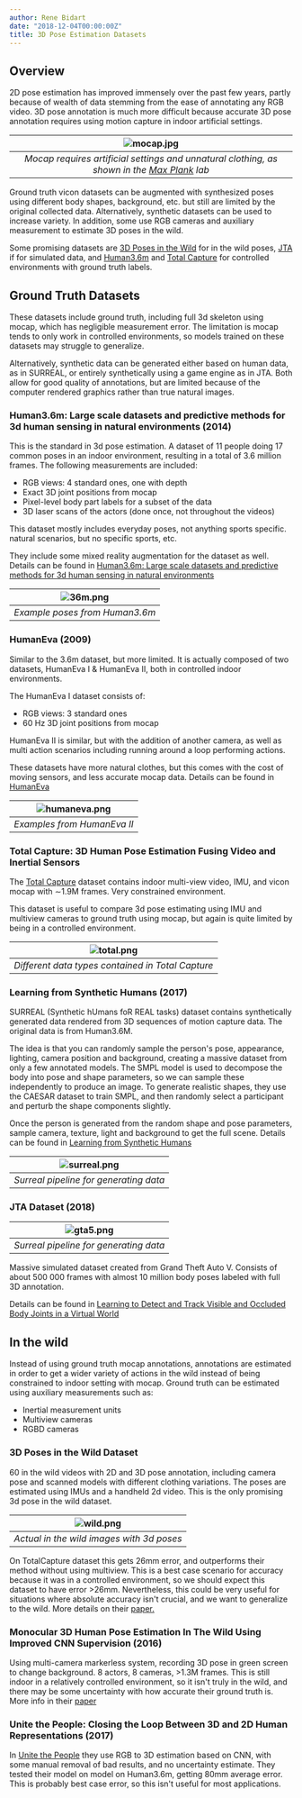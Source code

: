 ```yaml
---
author: Rene Bidart
date: "2018-12-04T00:00:00Z"
title: 3D Pose Estimation Datasets
---
```

## Overview
2D pose estimation has improved immensely over the past few years, partly because of wealth of data stemming from the ease of annotating any RGB video. 3D pose annotation is much more difficult because accurate 3D pose annotation requires using motion capture in indoor artificial settings.

| ![mocap.jpg](../pose/mocap.jpg) |
|:--:| 
| *Mocap requires artificial settings and unnatural clothing, as shown in the [Max Plank](https://ps.is.tuebingen.mpg.de/pages/motion-capture) lab* |

Ground truth vicon datasets can be augmented with synthesized poses using different body shapes, background, etc. but still are limited by the original collected data. Alternatively, synthetic datasets can be used to increase variety. In addition, some use RGB cameras and auxiliary measurement to estimate 3D poses in the wild.

Some promising datasets are [3D Poses in the Wild](http://openaccess.thecvf.com/content_ECCV_2018/papers/Timo_von_Marcard_Recovering_Accurate_3D_ECCV_2018_paper.pdf) for in the wild poses, [JTA](https://arxiv.org/pdf/1803.08319.pdf) if for simulated data, and [Human3.6m](https://ieeexplore.ieee.org/stamp/stamp.jsp?tp=&arnumber=6682899) and [Total Capture](https://cvssp.org/projects/totalcapture/TotalCapture/TrumbleBMVC2017.pdf) for controlled environments with ground truth labels.

## Ground Truth Datasets
These datasets include ground truth, including full 3d skeleton using mocap, which has negligible measurement error. The limitation is mocap tends to only work in controlled environments, so models trained on these datasets may struggle to generalize.

Alternatively, synthetic data can be generated either based on human data, as in SURREAL, or entirely synthetically using a game engine as in JTA. Both allow for good quality of annotations, but are limited because of the computer rendered graphics rather than true natural images.


### Human3.6m: Large scale datasets and predictive methods for 3d human sensing in natural environments (2014)
This is the standard in 3d pose estimation. A dataset of 11 people doing 17 common poses in an indoor environment, resulting in a total of 3.6 million frames. The following measurements are included:

* RGB views: 4 standard ones, one with depth
* Exact 3D joint positions from mocap
* Pixel-level body part labels for a subset of the data
* 3D laser scans of the actors (done once, not throughout the videos)

This dataset mostly includes everyday poses, not anything sports specific. natural scenarios, but no specific sports, etc. 

They include some mixed reality augmentation for the dataset as well. Details can be found in [Human3.6m: Large scale datasets and predictive methods for 3d human sensing in natural environments](https://ieeexplore.ieee.org/stamp/stamp.jsp?tp=&arnumber=6682899)

| ![36m.png](../36m.png) |
|:--:| 
| *Example poses from Human3.6m* |

### HumanEva (2009)
Similar to the 3.6m dataset, but more limited. It is actually composed of two datasets, HumanEva I & HumanEva II, both in controlled indoor environments.

The HumanEva I dataset consists of:

* RGB views: 3 standard ones 
* 60 Hz 3D joint positions from mocap

HumanEva II is similar, but with the addition of another camera, as well as multi action scenarios including running around a loop performing actions.

These datasets have more natural clothes, but this comes with the cost of moving sensors, and less accurate mocap data. Details can be found in [HumanEva](http://humaneva.is.tue.mpg.de)

| ![humaneva.png](../humaneva.png) |
|:--:| 
| *Examples from HumanEva II* |

### Total Capture: 3D Human Pose Estimation Fusing Video and Inertial Sensors

The [Total Capture](https://cvssp.org/projects/totalcapture/TotalCapture/TrumbleBMVC2017.pdf) dataset contains indoor multi-view video, IMU, and vicon mocap with ∼1.9M frames. Very constrained environment.

This dataset is useful to compare 3d pose estimating using IMU and multiview cameras to ground truth using mocap, but again is quite limited by being in a controlled environment.

| ![total.png](../total.png) |
|:--:| 
| *Different data types contained in Total Capture* |


### Learning from Synthetic Humans (2017)
SURREAL (Synthetic hUmans foR REAL tasks) dataset contains synthetically generated data rendered from 3D sequences of motion capture data. The original data is from Human3.6M.

The idea is that you can randomly sample the person's pose, appearance, lighting, camera position and background, creating a massive dataset from only a few annotated models. The SMPL model is used to decompose the body into pose and shape parameters, so we can sample these independently to produce an image. To generate realistic shapes, they use the CAESAR dataset to train SMPL, and then randomly select a participant and perturb the shape components slightly. 

Once the person is generated from the random shape and pose parameters, sample camera, texture, light and background to get the full scene. Details can be found in [Learning from Synthetic Humans](https://arxiv.org/abs/1701.01370)

| ![surreal.png](../surreal.png) |
|:--:| 
| *Surreal pipeline for generating data* |

### JTA Dataset (2018)

| ![gta5.png](../gta5.png) |
|:--:| 
| *Surreal pipeline for generating data* |

Massive simulated dataset created from Grand Theft Auto V. Consists of about 500 000 frames with almost 10 million body poses labeled with full 3D annotation.

Details can be found in [Learning to Detect and Track Visible and Occluded Body Joints in a Virtual World](https://arxiv.org/pdf/1803.08319.pdf)


## In the wild
Instead of using ground truth mocap annotations, annotations are estimated in order to get a wider variety of actions in the wild instead of being constrained to indoor setting with mocap. Ground truth can be estimated using auxiliary measurements such as:

* Inertial measurement units
* Multiview cameras
* RGBD cameras


### 3D Poses in the Wild Dataset
60 in the wild videos with 2D and 3D pose annotation, including camera pose and scanned models with different clothing variations. The poses are estimated using IMUs and a handheld 2d video. This is the only promising 3d pose in the wild dataset. 

| ![wild.png](../wild.png) |
|:--:| 
| *Actual in the wild images with 3d poses* |


On TotalCapture dataset this gets 26mm error, and outperforms their method without using multiview. This is a best case scenario for accuracy because it was in a controlled environment, so we should expect this dataset to have error >26mm. Nevertheless, this could be very useful for situations where absolute accuracy isn't crucial, and we want to generalize to the wild. More details on their [paper.](http://openaccess.thecvf.com/content_ECCV_2018/papers/Timo_von_Marcard_Recovering_Accurate_3D_ECCV_2018_paper.pdf)


### Monocular 3D Human Pose Estimation In The Wild Using Improved CNN Supervision (2016) 

Using multi-camera markerless system, recording 3D pose in green screen to change background.  8 actors, 8 cameras, >1.3M frames. This is still indoor in a relatively controlled environment, so it isn't truly in the wild, and there may be some uncertainty with how accurate their ground truth is. More info in their [paper](https://arxiv.org/pdf/1611.09813.pdf)


### Unite the People: Closing the Loop Between 3D and 2D Human Representations (2017)

In [Unite the People](https://arxiv.org/abs/1701.02468) they use RGB to 3D estimation based on CNN, with some manual removal of bad results, and no uncertainty estimate. They tested their model on model on Human3.6m, getting 80mm average error. This is probably best case error, so this isn't useful for most applications.

